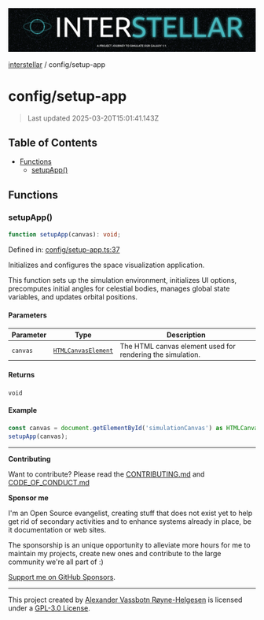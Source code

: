 <div><img alt="SPECCER logo" src="https://raw.githubusercontent.com/phun-ky/interstellar/main/public/interstellar-header.png" style="max-height:120px;"/></div>

[interstellar](../README.md) / config/setup-app

# config/setup-app

> Last updated 2025-03-20T15:01:41.143Z

## Table of Contents

- [Functions](#functions)
  - [setupApp()](#setupapp)

## Functions

### setupApp()

```ts
function setupApp(canvas): void;
```

Defined in:
[config/setup-app.ts:37](https://github.com/phun-ky/interstellar/blob/main/src/config/setup-app.ts#L37)

Initializes and configures the space visualization application.

This function sets up the simulation environment, initializes UI options,
precomputes initial angles for celestial bodies, manages global state variables,
and updates orbital positions.

#### Parameters

| Parameter | Type                                                                                | Description                                                |
| --------- | ----------------------------------------------------------------------------------- | ---------------------------------------------------------- |
| `canvas`  | [`HTMLCanvasElement`](https://developer.mozilla.org/docs/Web/API/HTMLCanvasElement) | The HTML canvas element used for rendering the simulation. |

#### Returns

`void`

#### Example

```ts
const canvas = document.getElementById('simulationCanvas') as HTMLCanvasElement;
setupApp(canvas);
```

---

**Contributing**

Want to contribute? Please read the
[CONTRIBUTING.md](https://github.com/phun-ky/interstellar/blob/main/CONTRIBUTING.md)
and
[CODE_OF_CONDUCT.md](https://github.com/phun-ky/interstellar/blob/main/CODE_OF_CONDUCT.md)

**Sponsor me**

I'm an Open Source evangelist, creating stuff that does not exist yet to help
get rid of secondary activities and to enhance systems already in place, be it
documentation or web sites.

The sponsorship is an unique opportunity to alleviate more hours for me to
maintain my projects, create new ones and contribute to the large community
we're all part of :)

[Support me on GitHub Sponsors](https://github.com/sponsors/phun-ky).

---

This project created by [Alexander Vassbotn Røyne-Helgesen](http://phun-ky.net)
is licensed under a
[GPL-3.0 License](https://choosealicense.com/licenses/gpl-3.0/).
